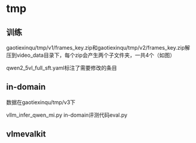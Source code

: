 # tmp

## 训练
gaotiexinqu/tmp/v1/frames_key.zip和gaotiexinqu/tmp/v2/frames_key.zip解压到video_data目录下，每个zip会产生两个子文件夹，一共4个（如图）

qwen2_5vl_full_sft.yaml标注了需要修改的条目

## in-domain
数据在gaotiexinqu/tmp/v3下

vllm_infer_qwen_mi.py
in-domain评测代码eval.py



## vlmevalkit
